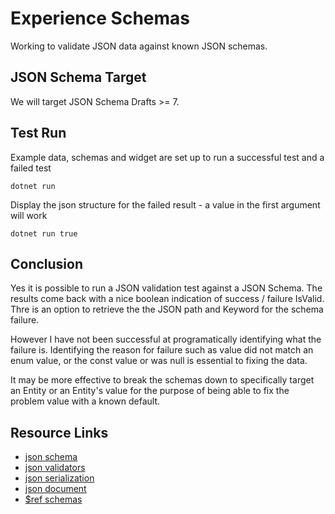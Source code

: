 # Experience Schemas
Working to validate JSON data against known JSON schemas.

## JSON Schema Target
We will target JSON Schema Drafts >= 7.

## Test Run
Example data, schemas and widget are set up to run a successful test and a failed test
```
dotnet run
```
Display the json structure for the failed result - a value in the first argument will work
```
dotnet run true
```

## Conclusion
Yes it is possible to run a JSON validation test against a JSON Schema.  The results come back with a nice boolean indication of success / failure   IsValid.   Thre is an option to retrieve the the JSON path and Keyword for the schema failure.  

However I have not been successful at programatically identifying what the failure is.  Identifying the reason for failure such as value did not match an enum value, or the const value or was null is essential to fixing the data.

It may be more effective to break the schemas down to specifically target an Entity or an Entity's value for the purpose of being able to fix the problem value with a known default.


## Resource Links
* [json schema](https://json-schema.org/)
* [json validators](https://json-schema.org/implementations.html#validator-dotnet)
* [json serialization](https://docs.microsoft.com/en-us/dotnet/standard/serialization/system-text-json-how-to?pivots=dotnet-5-0)
* [json document](https://docs.microsoft.com/en-us/dotnet/api/system.text.json.jsondocument?view=net-5.0)
* [$ref schemas](https://gregsdennis.github.io/json-everything/usage/schema-references.html?q=ref)

